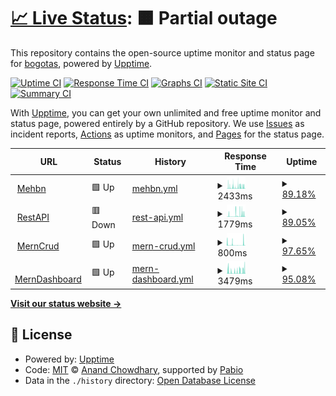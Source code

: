 # [📈 Live Status](https://bogotas.github.io/upptime): <!--live status--> **🟧 Partial outage**

This repository contains the open-source uptime monitor and status page for [bogotas](https://bogotas.github.io/upptime), powered by [Upptime](https://github.com/upptime/upptime).

[![Uptime CI](https://github.com/bogotas/upptime/workflows/Uptime%20CI/badge.svg)](https://github.com/bogotas/upptime/actions?query=workflow%3A%22Uptime+CI%22)
[![Response Time CI](https://github.com/bogotas/upptime/workflows/Response%20Time%20CI/badge.svg)](https://github.com/bogotas/upptime/actions?query=workflow%3A%22Response+Time+CI%22)
[![Graphs CI](https://github.com/bogotas/upptime/workflows/Graphs%20CI/badge.svg)](https://github.com/bogotas/upptime/actions?query=workflow%3A%22Graphs+CI%22)
[![Static Site CI](https://github.com/bogotas/upptime/workflows/Static%20Site%20CI/badge.svg)](https://github.com/bogotas/upptime/actions?query=workflow%3A%22Static+Site+CI%22)
[![Summary CI](https://github.com/bogotas/upptime/workflows/Summary%20CI/badge.svg)](https://github.com/bogotas/upptime/actions?query=workflow%3A%22Summary+CI%22)

With [Upptime](https://upptime.js.org), you can get your own unlimited and free uptime monitor and status page, powered entirely by a GitHub repository. We use [Issues](https://github.com/bogotas/upptime/issues) as incident reports, [Actions](https://github.com/bogotas/upptime/actions) as uptime monitors, and [Pages](https://bogotas.github.io/upptime) for the status page.

<!--start: status pages-->
<!-- This summary is generated by Upptime (https://github.com/upptime/upptime) -->
<!-- Do not edit this manually, your changes will be overwritten -->
<!-- prettier-ignore -->
| URL | Status | History | Response Time | Uptime |
| --- | ------ | ------- | ------------- | ------ |
| <img alt="" src="https://icons.duckduckgo.com/ip3/atugatran-mehbn.onrender.com.ico" height="13"> [Mehbn](https://atugatran-mehbn.onrender.com/db-status) | 🟩 Up | [mehbn.yml](https://github.com/atual-dev/upptime/commits/HEAD/history/mehbn.yml) | <details><summary><img alt="Response time graph" src="./graphs/mehbn/response-time-week.png" height="20"> 2433ms</summary><br><a href="https://atul22g8570.github.io/upptime/history/mehbn"><img alt="Response time 2522" src="https://img.shields.io/endpoint?url=https%3A%2F%2Fraw.githubusercontent.com%2Fatual-dev%2Fupptime%2FHEAD%2Fapi%2Fmehbn%2Fresponse-time.json"></a><br><a href="https://atul22g8570.github.io/upptime/history/mehbn"><img alt="24-hour response time 289" src="https://img.shields.io/endpoint?url=https%3A%2F%2Fraw.githubusercontent.com%2Fatual-dev%2Fupptime%2FHEAD%2Fapi%2Fmehbn%2Fresponse-time-day.json"></a><br><a href="https://atul22g8570.github.io/upptime/history/mehbn"><img alt="7-day response time 2433" src="https://img.shields.io/endpoint?url=https%3A%2F%2Fraw.githubusercontent.com%2Fatual-dev%2Fupptime%2FHEAD%2Fapi%2Fmehbn%2Fresponse-time-week.json"></a><br><a href="https://atul22g8570.github.io/upptime/history/mehbn"><img alt="30-day response time 2303" src="https://img.shields.io/endpoint?url=https%3A%2F%2Fraw.githubusercontent.com%2Fatual-dev%2Fupptime%2FHEAD%2Fapi%2Fmehbn%2Fresponse-time-month.json"></a><br><a href="https://atul22g8570.github.io/upptime/history/mehbn"><img alt="1-year response time 2522" src="https://img.shields.io/endpoint?url=https%3A%2F%2Fraw.githubusercontent.com%2Fatual-dev%2Fupptime%2FHEAD%2Fapi%2Fmehbn%2Fresponse-time-year.json"></a></details> | <details><summary><a href="https://atul22g8570.github.io/upptime/history/mehbn">89.18%</a></summary><a href="https://atul22g8570.github.io/upptime/history/mehbn"><img alt="All-time uptime 53.77%" src="https://img.shields.io/endpoint?url=https%3A%2F%2Fraw.githubusercontent.com%2Fatual-dev%2Fupptime%2FHEAD%2Fapi%2Fmehbn%2Fuptime.json"></a><br><a href="https://atul22g8570.github.io/upptime/history/mehbn"><img alt="24-hour uptime 96.28%" src="https://img.shields.io/endpoint?url=https%3A%2F%2Fraw.githubusercontent.com%2Fatual-dev%2Fupptime%2FHEAD%2Fapi%2Fmehbn%2Fuptime-day.json"></a><br><a href="https://atul22g8570.github.io/upptime/history/mehbn"><img alt="7-day uptime 89.18%" src="https://img.shields.io/endpoint?url=https%3A%2F%2Fraw.githubusercontent.com%2Fatual-dev%2Fupptime%2FHEAD%2Fapi%2Fmehbn%2Fuptime-week.json"></a><br><a href="https://atul22g8570.github.io/upptime/history/mehbn"><img alt="30-day uptime 53.96%" src="https://img.shields.io/endpoint?url=https%3A%2F%2Fraw.githubusercontent.com%2Fatual-dev%2Fupptime%2FHEAD%2Fapi%2Fmehbn%2Fuptime-month.json"></a><br><a href="https://atul22g8570.github.io/upptime/history/mehbn"><img alt="1-year uptime 53.77%" src="https://img.shields.io/endpoint?url=https%3A%2F%2Fraw.githubusercontent.com%2Fatual-dev%2Fupptime%2FHEAD%2Fapi%2Fmehbn%2Fuptime-year.json"></a></details>
| <img alt="" src="https://icons.duckduckgo.com/ip3/mern-crud-ki1x.onrender.com.ico" height="13"> [RestAPI](https://mern-crud-ki1x.onrender.com/db-status) | 🟥 Down | [rest-api.yml](https://github.com/atual-dev/upptime/commits/HEAD/history/rest-api.yml) | <details><summary><img alt="Response time graph" src="./graphs/rest-api/response-time-week.png" height="20"> 1779ms</summary><br><a href="https://atul22g8570.github.io/upptime/history/rest-api"><img alt="Response time 1900" src="https://img.shields.io/endpoint?url=https%3A%2F%2Fraw.githubusercontent.com%2Fatual-dev%2Fupptime%2FHEAD%2Fapi%2Frest-api%2Fresponse-time.json"></a><br><a href="https://atul22g8570.github.io/upptime/history/rest-api"><img alt="24-hour response time 1097" src="https://img.shields.io/endpoint?url=https%3A%2F%2Fraw.githubusercontent.com%2Fatual-dev%2Fupptime%2FHEAD%2Fapi%2Frest-api%2Fresponse-time-day.json"></a><br><a href="https://atul22g8570.github.io/upptime/history/rest-api"><img alt="7-day response time 1779" src="https://img.shields.io/endpoint?url=https%3A%2F%2Fraw.githubusercontent.com%2Fatual-dev%2Fupptime%2FHEAD%2Fapi%2Frest-api%2Fresponse-time-week.json"></a><br><a href="https://atul22g8570.github.io/upptime/history/rest-api"><img alt="30-day response time 1686" src="https://img.shields.io/endpoint?url=https%3A%2F%2Fraw.githubusercontent.com%2Fatual-dev%2Fupptime%2FHEAD%2Fapi%2Frest-api%2Fresponse-time-month.json"></a><br><a href="https://atul22g8570.github.io/upptime/history/rest-api"><img alt="1-year response time 1900" src="https://img.shields.io/endpoint?url=https%3A%2F%2Fraw.githubusercontent.com%2Fatual-dev%2Fupptime%2FHEAD%2Fapi%2Frest-api%2Fresponse-time-year.json"></a></details> | <details><summary><a href="https://atul22g8570.github.io/upptime/history/rest-api">89.05%</a></summary><a href="https://atul22g8570.github.io/upptime/history/rest-api"><img alt="All-time uptime 59.04%" src="https://img.shields.io/endpoint?url=https%3A%2F%2Fraw.githubusercontent.com%2Fatual-dev%2Fupptime%2FHEAD%2Fapi%2Frest-api%2Fuptime.json"></a><br><a href="https://atul22g8570.github.io/upptime/history/rest-api"><img alt="24-hour uptime 92.81%" src="https://img.shields.io/endpoint?url=https%3A%2F%2Fraw.githubusercontent.com%2Fatual-dev%2Fupptime%2FHEAD%2Fapi%2Frest-api%2Fuptime-day.json"></a><br><a href="https://atul22g8570.github.io/upptime/history/rest-api"><img alt="7-day uptime 89.05%" src="https://img.shields.io/endpoint?url=https%3A%2F%2Fraw.githubusercontent.com%2Fatual-dev%2Fupptime%2FHEAD%2Fapi%2Frest-api%2Fuptime-week.json"></a><br><a href="https://atul22g8570.github.io/upptime/history/rest-api"><img alt="30-day uptime 54.87%" src="https://img.shields.io/endpoint?url=https%3A%2F%2Fraw.githubusercontent.com%2Fatual-dev%2Fupptime%2FHEAD%2Fapi%2Frest-api%2Fuptime-month.json"></a><br><a href="https://atul22g8570.github.io/upptime/history/rest-api"><img alt="1-year uptime 59.04%" src="https://img.shields.io/endpoint?url=https%3A%2F%2Fraw.githubusercontent.com%2Fatual-dev%2Fupptime%2FHEAD%2Fapi%2Frest-api%2Fuptime-year.json"></a></details>
| <img alt="" src="https://icons.duckduckgo.com/ip3/mern-crud-ki1x.onrender.com.ico" height="13"> [MernCrud](https://mern-crud-ki1x.onrender.com/db-status) | 🟩 Up | [mern-crud.yml](https://github.com/atual-dev/upptime/commits/HEAD/history/mern-crud.yml) | <details><summary><img alt="Response time graph" src="./graphs/mern-crud/response-time-week.png" height="20"> 800ms</summary><br><a href="https://atul22g8570.github.io/upptime/history/mern-crud"><img alt="Response time 1663" src="https://img.shields.io/endpoint?url=https%3A%2F%2Fraw.githubusercontent.com%2Fatual-dev%2Fupptime%2FHEAD%2Fapi%2Fmern-crud%2Fresponse-time.json"></a><br><a href="https://atul22g8570.github.io/upptime/history/mern-crud"><img alt="24-hour response time 112" src="https://img.shields.io/endpoint?url=https%3A%2F%2Fraw.githubusercontent.com%2Fatual-dev%2Fupptime%2FHEAD%2Fapi%2Fmern-crud%2Fresponse-time-day.json"></a><br><a href="https://atul22g8570.github.io/upptime/history/mern-crud"><img alt="7-day response time 800" src="https://img.shields.io/endpoint?url=https%3A%2F%2Fraw.githubusercontent.com%2Fatual-dev%2Fupptime%2FHEAD%2Fapi%2Fmern-crud%2Fresponse-time-week.json"></a><br><a href="https://atul22g8570.github.io/upptime/history/mern-crud"><img alt="30-day response time 1408" src="https://img.shields.io/endpoint?url=https%3A%2F%2Fraw.githubusercontent.com%2Fatual-dev%2Fupptime%2FHEAD%2Fapi%2Fmern-crud%2Fresponse-time-month.json"></a><br><a href="https://atul22g8570.github.io/upptime/history/mern-crud"><img alt="1-year response time 1663" src="https://img.shields.io/endpoint?url=https%3A%2F%2Fraw.githubusercontent.com%2Fatual-dev%2Fupptime%2FHEAD%2Fapi%2Fmern-crud%2Fresponse-time-year.json"></a></details> | <details><summary><a href="https://atul22g8570.github.io/upptime/history/mern-crud">97.65%</a></summary><a href="https://atul22g8570.github.io/upptime/history/mern-crud"><img alt="All-time uptime 61.48%" src="https://img.shields.io/endpoint?url=https%3A%2F%2Fraw.githubusercontent.com%2Fatual-dev%2Fupptime%2FHEAD%2Fapi%2Fmern-crud%2Fuptime.json"></a><br><a href="https://atul22g8570.github.io/upptime/history/mern-crud"><img alt="24-hour uptime 100.00%" src="https://img.shields.io/endpoint?url=https%3A%2F%2Fraw.githubusercontent.com%2Fatual-dev%2Fupptime%2FHEAD%2Fapi%2Fmern-crud%2Fuptime-day.json"></a><br><a href="https://atul22g8570.github.io/upptime/history/mern-crud"><img alt="7-day uptime 97.65%" src="https://img.shields.io/endpoint?url=https%3A%2F%2Fraw.githubusercontent.com%2Fatual-dev%2Fupptime%2FHEAD%2Fapi%2Fmern-crud%2Fuptime-week.json"></a><br><a href="https://atul22g8570.github.io/upptime/history/mern-crud"><img alt="30-day uptime 58.12%" src="https://img.shields.io/endpoint?url=https%3A%2F%2Fraw.githubusercontent.com%2Fatual-dev%2Fupptime%2FHEAD%2Fapi%2Fmern-crud%2Fuptime-month.json"></a><br><a href="https://atul22g8570.github.io/upptime/history/mern-crud"><img alt="1-year uptime 61.48%" src="https://img.shields.io/endpoint?url=https%3A%2F%2Fraw.githubusercontent.com%2Fatual-dev%2Fupptime%2FHEAD%2Fapi%2Fmern-crud%2Fuptime-year.json"></a></details>
| <img alt="" src="https://icons.duckduckgo.com/ip3/merndashboard-v7dv.onrender.com.ico" height="13"> [MernDashboard](https://merndashboard-v7dv.onrender.com/db-status) | 🟩 Up | [mern-dashboard.yml](https://github.com/atual-dev/upptime/commits/HEAD/history/mern-dashboard.yml) | <details><summary><img alt="Response time graph" src="./graphs/mern-dashboard/response-time-week.png" height="20"> 3479ms</summary><br><a href="https://atul22g8570.github.io/upptime/history/mern-dashboard"><img alt="Response time 3091" src="https://img.shields.io/endpoint?url=https%3A%2F%2Fraw.githubusercontent.com%2Fatual-dev%2Fupptime%2FHEAD%2Fapi%2Fmern-dashboard%2Fresponse-time.json"></a><br><a href="https://atul22g8570.github.io/upptime/history/mern-dashboard"><img alt="24-hour response time 3902" src="https://img.shields.io/endpoint?url=https%3A%2F%2Fraw.githubusercontent.com%2Fatual-dev%2Fupptime%2FHEAD%2Fapi%2Fmern-dashboard%2Fresponse-time-day.json"></a><br><a href="https://atul22g8570.github.io/upptime/history/mern-dashboard"><img alt="7-day response time 3479" src="https://img.shields.io/endpoint?url=https%3A%2F%2Fraw.githubusercontent.com%2Fatual-dev%2Fupptime%2FHEAD%2Fapi%2Fmern-dashboard%2Fresponse-time-week.json"></a><br><a href="https://atul22g8570.github.io/upptime/history/mern-dashboard"><img alt="30-day response time 3126" src="https://img.shields.io/endpoint?url=https%3A%2F%2Fraw.githubusercontent.com%2Fatual-dev%2Fupptime%2FHEAD%2Fapi%2Fmern-dashboard%2Fresponse-time-month.json"></a><br><a href="https://atul22g8570.github.io/upptime/history/mern-dashboard"><img alt="1-year response time 3091" src="https://img.shields.io/endpoint?url=https%3A%2F%2Fraw.githubusercontent.com%2Fatual-dev%2Fupptime%2FHEAD%2Fapi%2Fmern-dashboard%2Fresponse-time-year.json"></a></details> | <details><summary><a href="https://atul22g8570.github.io/upptime/history/mern-dashboard">95.08%</a></summary><a href="https://atul22g8570.github.io/upptime/history/mern-dashboard"><img alt="All-time uptime 60.42%" src="https://img.shields.io/endpoint?url=https%3A%2F%2Fraw.githubusercontent.com%2Fatual-dev%2Fupptime%2FHEAD%2Fapi%2Fmern-dashboard%2Fuptime.json"></a><br><a href="https://atul22g8570.github.io/upptime/history/mern-dashboard"><img alt="24-hour uptime 94.96%" src="https://img.shields.io/endpoint?url=https%3A%2F%2Fraw.githubusercontent.com%2Fatual-dev%2Fupptime%2FHEAD%2Fapi%2Fmern-dashboard%2Fuptime-day.json"></a><br><a href="https://atul22g8570.github.io/upptime/history/mern-dashboard"><img alt="7-day uptime 95.08%" src="https://img.shields.io/endpoint?url=https%3A%2F%2Fraw.githubusercontent.com%2Fatual-dev%2Fupptime%2FHEAD%2Fapi%2Fmern-dashboard%2Fuptime-week.json"></a><br><a href="https://atul22g8570.github.io/upptime/history/mern-dashboard"><img alt="30-day uptime 58.24%" src="https://img.shields.io/endpoint?url=https%3A%2F%2Fraw.githubusercontent.com%2Fatual-dev%2Fupptime%2FHEAD%2Fapi%2Fmern-dashboard%2Fuptime-month.json"></a><br><a href="https://atul22g8570.github.io/upptime/history/mern-dashboard"><img alt="1-year uptime 60.42%" src="https://img.shields.io/endpoint?url=https%3A%2F%2Fraw.githubusercontent.com%2Fatual-dev%2Fupptime%2FHEAD%2Fapi%2Fmern-dashboard%2Fuptime-year.json"></a></details>

<!--end: status pages-->

[**Visit our status website →**](https://bogotas.github.io/upptime)

## 📄 License

- Powered by: [Upptime](https://github.com/upptime/upptime)
- Code: [MIT](./LICENSE) © [Anand Chowdhary](https://anandchowdhary.com), supported by [Pabio](https://pabio.com)
- Data in the `./history` directory: [Open Database License](https://opendatacommons.org/licenses/odbl/1-0/)

